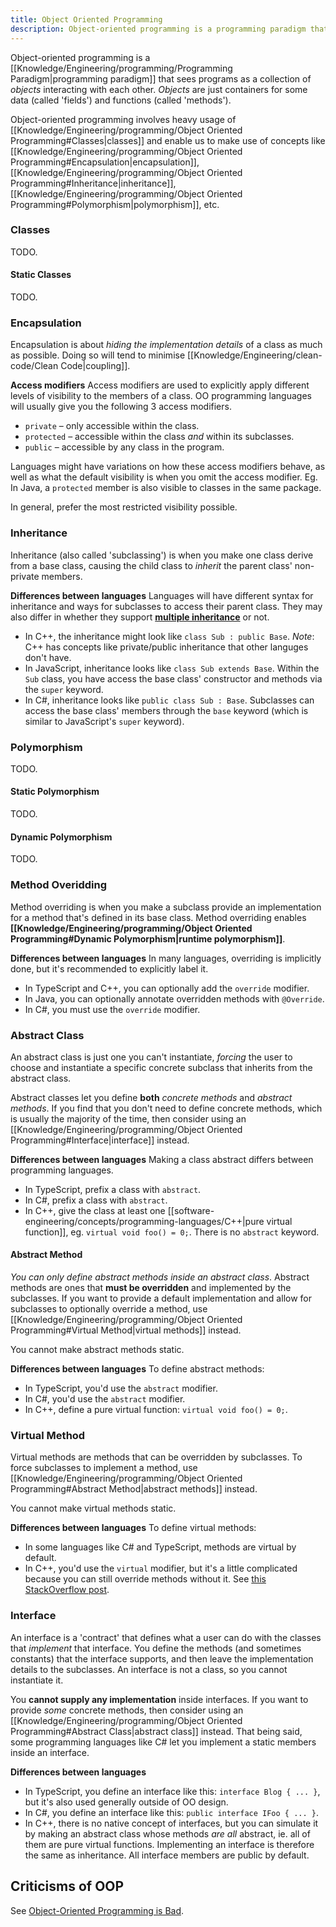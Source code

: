 ```yaml
---
title: Object Oriented Programming
description: Object-oriented programming is a programming paradigm that sees programs as a collection of objects interacting with each other.
---
```

Object-oriented programming is a [[Knowledge/Engineering/programming/Programming Paradigm|programming paradigm]] that sees programs as a collection of *objects* interacting with each other. *Objects* are just containers for some data (called 'fields') and functions (called 'methods').

Object-oriented programming involves heavy usage of [[Knowledge/Engineering/programming/Object Oriented Programming#Classes|classes]] and enable us to make use of concepts like [[Knowledge/Engineering/programming/Object Oriented Programming#Encapsulation|encapsulation]], [[Knowledge/Engineering/programming/Object Oriented Programming#Inheritance|inheritance]], [[Knowledge/Engineering/programming/Object Oriented Programming#Polymorphism|polymorphism]], etc.

### Classes
TODO.

#### Static Classes
TODO.

### Encapsulation
Encapsulation is about *hiding the implementation details* of a class as much as possible. Doing so will tend to minimise [[Knowledge/Engineering/clean-code/Clean Code|coupling]].

**Access modifiers**
Access modifiers are used to explicitly apply different levels of visibility to the members of a class. OO programming languages will usually give you the following 3 access modifiers.
- `private` – only accessible within the class.
- `protected` – accessible within the class *and* within its subclasses.
- `public` – accessible by any class in the program.

Languages might have variations on how these access modifiers behave, as well as what the default visibility is when you omit the access modifier. Eg. In Java, a `protected` member is also visible to classes in the same package. 

In general, prefer the most restricted visibility possible.

### Inheritance
Inheritance (also called 'subclassing') is when you make one class derive from a base class, causing the child class to *inherit* the parent class' non-private members.

**Differences between languages**
Languages will have different syntax for inheritance and ways for subclasses to access their parent class. They may also differ in whether they support [**multiple inheritance**](https://en.wikipedia.org/wiki/Multiple_inheritance) or not.
- In C++, the inheritance might look like `class Sub : public Base`. *Note*: C++ has concepts like private/public inheritance that other languges don't have.
- In JavaScript, inheritance looks like `class Sub extends Base`. Within the `Sub` class, you have access the base class' constructor and methods via the `super` keyword.
- In C#, inheritance looks like `public class Sub : Base`. Subclasses can access the base class' members through the `base` keyword (which is similar to JavaScript's `super` keyword).

### Polymorphism
TODO.

#### Static Polymorphism
TODO.

#### Dynamic Polymorphism
TODO.

### Method Overidding
Method overriding is when you make a subclass provide an implementation for a method that's defined in its base class. Method overriding enables **[[Knowledge/Engineering/programming/Object Oriented Programming#Dynamic Polymorphism|runtime polymorphism]]**.

**Differences between languages**
In many languages, overriding is implicitly done, but it's recommended to explicitly label it.
- In TypeScript and C++, you can optionally add the `override` modifier.
- In Java, you can optionally annotate overridden methods with `@Override`.
- In C#, you must use the `override` modifier.

### Abstract Class
An abstract class is just one you can't instantiate, *forcing* the user to choose and instantiate a specific concrete subclass that inherits from the abstract class. 

Abstract classes let you define **both** *concrete methods* and *abstract methods*. If you find that you don't need to define concrete methods, which is usually the majority of the time, then consider using an [[Knowledge/Engineering/programming/Object Oriented Programming#Interface|interface]] instead.

**Differences between languages**
Making a class abstract differs between programming languages.
- In TypeScript, prefix a class with `abstract`.
- In C#, prefix a class with `abstract`.
- In C++, give the class at least one [[software-engineering/concepts/programming-languages/C++|pure virtual function]], eg. `virtual void foo() = 0;`. There is no `abstract` keyword.

#### Abstract Method
*You can only define abstract methods inside an abstract class*. Abstract methods are ones that **must be overridden** and implemented by the subclasses. If you want to provide a default implementation and allow for subclasses to optionally override a method, use [[Knowledge/Engineering/programming/Object Oriented Programming#Virtual Method|virtual methods]] instead.

You cannot make abstract methods static.

**Differences between languages**
To define abstract methods:
- In TypeScript, you'd use the `abstract` modifier.
- In C#, you'd use the `abstract` modifier.
- In C++, define a pure virtual function: `virtual void foo() = 0;`.

### Virtual Method
Virtual methods are methods that can be overridden by subclasses. To force subclasses to implement a method, use [[Knowledge/Engineering/programming/Object Oriented Programming#Abstract Method|abstract methods]] instead.

You cannot make virtual methods static.

**Differences between languages**
To define virtual methods:
- In some languages like C# and TypeScript, methods are virtual by default.
- In C++, you'd use the `virtual` modifier, but it's a little complicated because you can still override methods without it. See [this StackOverflow post](https://stackoverflow.com/questions/2391679/why-do-we-need-virtual-functions-in-c).

### Interface
An interface is a 'contract' that defines what a user can do with the classes that *implement* that interface. You define the methods (and sometimes constants) that the interface supports, and then leave the implementation details to the subclasses. An interface is not a class, so you cannot instantiate it.

You **cannot supply any implementation** inside interfaces. If you want to provide *some* concrete methods, then consider using an [[Knowledge/Engineering/programming/Object Oriented Programming#Abstract Class|abstract class]] instead. That being said, some programming languages like C# let you implement a static members inside an interface.

**Differences between languages**
- In TypeScript, you define an interface like this: `interface Blog { ... }`, but it's also used generally outside of OO design.
- In C#, you define an interface like this: `public interface IFoo { ... }`.
- In C++, there is no native concept of interfaces, but you can simulate it by making an abstract class whose methods *are all* abstract, ie. all of them are pure virtual functions. Implementing an interface is therefore the same as inheritance.
All interface members are public by default.

## Criticisms of OOP
See [Object-Oriented Programming is Bad](https://www.youtube.com/watch?v=QM1iUe6IofM).
